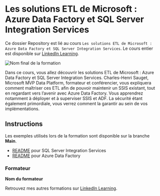 # Les solutions ETL de Microsoft : Azure Data Factory et SQL Server Integration Services

Ce dossier Repository est lié au cours `Les solutions ETL de Microsoft : Azure Data Factory et SQL Server Integration Services`. Le cours entier est disponible sur [LinkedIn Learning][lil-course-url].

![Nom final de la formation][lil-thumbnail-url]

Dans ce cours, vous allez découvrir les solutions ETL de Microsoft : Azure Data Factory et SQL Server Integration Services. Charles-Henri Sauget, Microsoft MVP Data Platform, formateur et conférencier, vous expliquera comment maîtriser ces ETL afin de pouvoir maintenir un SSIS existant, tout en regardant vers l’avenir avec Azure Data Factory. Vous apprendrez notamment à déployer et à superviser SSIS et ADF. La sécurité étant également primordiale, vous verrez comment la garantir au sein de vos implémentations.

## Instructions

Les exemples utilisés lors de la formation sont disponible sur la branche **Main**.

- [README](SSIS/README.md) pour SQL Server Integration Services
- [README](ADF/README.md) pour Azure Data Factory


### Formateur

**Nom du formateur** 

 Retrouvez mes autres formations sur [LinkedIn Learning][lil-URL-trainer].

[0]: # (Replace these placeholder URLs with actual course URLs)
[lil-course-url]: https://www.linkedin.com/learning/les-solutions-etl-de-microsoft-azure-data-factory-et-sql-server-integration-services
[lil-thumbnail-url]: https://media.licdn.com/dms/image/C560DAQEWuTioEd7vxQ/learning-public-crop_675_1200/0/1673441167317?e=2147483647&v=beta&t=Xs60-nnkHJLBBq5CEHGhjTbPZBdeFicq3CAbS-JB-sg
[lil-URL-trainer]: https://www.linkedin.com/learning/instructors/charles-henri-sauget

[1]: # (End of FR-Instruction ###############################################################################################)
